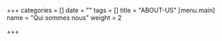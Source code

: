 +++
categories = []
date = ""
tags = []
title = "ABOUT-US"
[menu.main]
name = "Qui sommes nous"
weight = 2

+++
